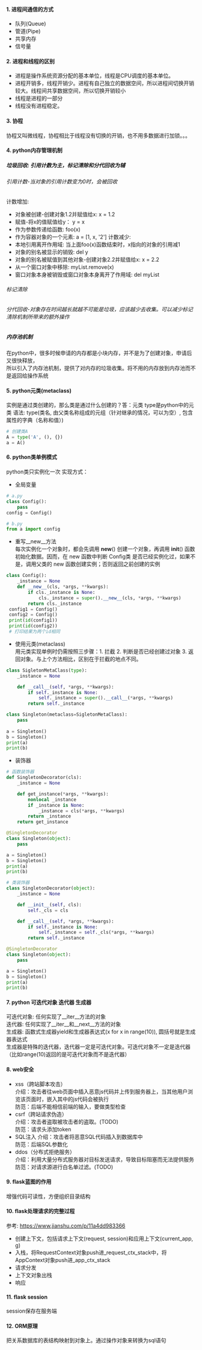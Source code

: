 #### 1. 进程间通信的方式
* 队列(Queue)
* 管道(Pipe)
* 共享内存
* 信号量
#### 2. 进程和线程的区别
* 进程是操作系统资源分配的基本单位，线程是CPU调度的基本单位。
* 进程开销多，线程开销少。进程有自己独立的数据空间，所以进程间切换开销较大。线程间共享数据空间，所以切换开销较小
* 线程是进程的一部分
* 线程没有进程稳定。
#### 3. 协程
协程又叫微线程，协程相比于线程没有切换的开销，也不用多数据进行加锁。。。
#### 4. python内存管理机制
##### 垃圾回收: 引用计数为主，标记清除和分代回收为辅
###### 引用计数-当对象的引用计数变为0时，会被回收
计数增加:
* 对象被创建-创建对象1.2并赋值给x: x = 1.2
* 赋值-将x的值赋值给y： y = x
* 作为参数传递给函数: foo(x)
* 作为容器对象的一个元素: a = [1, x, '2']
计数减少:
* 本地引用离开作用域: 当上面foo(x)函数结束时，x指向的对象的引用减1
* 对象的别名被显示的销毁: del y
* 对象的别名被赋值到其他对象-创建对象2.2并赋值给x: x = 2.2
* 从一个窗口对象中移除: myList.remove(x)
* 窗口对象本身被销毁或窗口对象本身离开了作用域: del myList
###### 标记清除
###### 分代回收-对象存在时间越长就越不可能是垃圾，应该越少去收集。可以减少标记清除机制所带来的额外操作
##### 内存池机制
在python中，很多时候申请的内存都是小块内存，并不是为了创建对象，申请后又很快释放，   
所以引入了内存池机制，提供了对内存的垃圾收集。将不用的内存放到内存池而不是返回给操作系统
#### 5. python元类(metaclass)
实例是通过类创建的，那么类是通过什么创建的？答：元类
type是python中的元类
语法: type(类名, 由父类名称组成的元组（针对继承的情况，可以为空）, 包含属性的字典（名称和值）)
```python
# 创建类A
A = type('A', (), {})
a = A()
```
#### 6. python类单例模式
python类只实例化一次
实现方式：
* 全局变量   
```python
# a.py
class Config():
    pass
config = Config()
```
```python
# b.py
from a import config
```
* 重写__new__方法   
每次实例化一个对象时，都会先调用 __new__() 创建一个对象，再调用 __init__() 函数初始化数据。因而，在 new 函数中判断 Config类 是否已经实例化过，如果不是，调用父类的 new 函数创建实例；否则返回之前创建的实例
```python
class Config():
    _instance = None
    def __new__(cls, *args, **kwargs):
        if cls._instance is None:
            cls._instance = super().__new__(cls, *args, **kwargs)
        return cls._instance
 config1 = Config()
 config2 = Config()
 print(id(config1))
 print(id(config2))
 # 打印结果为两个id相同
```
* 使用元类(metaclass)   
用元类实现单例时仍需按照三步骤：1. 拦截 2. 判断是否已经创建过对象 3. 返回对象。与上个方法相比，区别在于拦截的地点不同。
```python
class SigletonMetaClass(type):
    _instance = None

    def __call__(self, *args, **kwargs):
        if self._instance is None:
            self._instance = super().__call__(*args, **kwargs)
        return self._instance

class Singleton(metaclass=SigletonMetaClass):
    pass
    
a = Singleton()
b = Singleton()
print(a)
print(b)
```
* 装饰器   
```python
# 函数装饰器
def SingletonDecorator(cls):
    _instance = None

    def get_instance(*args, **kwargs):
        nonlocal _instance
        if _instance is None:
            _instance = cls(*args, **kwargs)
        return _instance
    return get_instance

@SingletonDecorator
class Singleton(object):
    pass

a = Singleton()
b = Singleton()
print(a)
print(b)

# 类装饰器
class SingletonDecorator(object):
    _instance = None

    def __init__(self, cls):
        self._cls = cls

    def __call__(self, *args, **kwargs):
        if self._instance is None:
            self._instance = self._cls(*args, **kwargs)
        return self._instance

@SingletonDecorator
class Singleton(object):
    pass

a = Singleton()
b = Singleton()
print(a)
print(b)
```
#### 7. python 可迭代对象 迭代器 生成器
可迭代对象: 任何实现了__iter__方法的对象   
迭代器: 任何实现了__iter__和__next__方法的对象   
生成器: 函数式生成器yield和生成器表达式(x for x in range(10)), 圆括号就是生成器表达式   
生成器是特殊的迭代器，迭代器一定是可迭代对象。可迭代对象不一定是迭代器（比如range(10)返回的是可迭代对象而不是迭代器）
#### 8. web安全
* xss（跨站脚本攻击）   
介绍：攻击者往web页面中插入恶意js代码并上传到服务器上，当其他用户浏览该页面时，嵌入其中的js代码会被执行   
防范：后端不能相信前端的输入，要做类型检查   
* csrf（跨站请求伪造）   
介绍：攻击者盗取被攻击者的盗取。(TODO)   
防范：请求头添加token   
* SQL注入
介绍：攻击者将恶意SQL代码插入到数据库中   
防范：后端SQL参数化   
* ddos（分布式拒绝服务）   
介绍：利用大量分布式服务器对目标发送请求，导致目标阻塞而无法提供服务   
防范：对请求源进行白名单过滤。(TODO)   
#### 9. flask蓝图的作用
增强代码可读性，方便组织目录结构
#### 10. flask处理请求的完整过程
参考: <https://www.jianshu.com/p/11a4dd983366>
* 创建上下文，包括请求上下文(request, session)和应用上下文(current_app, g)
* 入栈，将RequestContext对象push进_request_ctx_stack中，将AppContext对象push进_app_ctx_stack
* 请求分发
* 上下文对象出栈
* 响应
#### 11. flask session
session保存在服务端
#### 12. ORM原理
把关系数据库的表结构映射到对象上。通过操作对象来转换为sql语句
